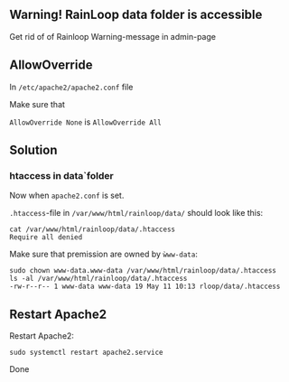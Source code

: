 ## Warning! RainLoop data folder is accessible

Get rid of of Rainloop Warning-message in admin-page

## AllowOverride

In `/etc/apache2/apache2.conf` file

Make sure that

`AllowOverride None` is `AllowOverride All`

## Solution 

### htaccess in data`folder

Now when `apache2.conf` is set.

`.htaccess`-file in `/var/www/html/rainloop/data/` should look like this:

```
cat /var/www/html/rainloop/data/.htaccess
Require all denied
```

Make sure that premission are owned by `ẁww-data`:

```
sudo chown www-data.www-data /var/www/html/rainloop/data/.htaccess
ls -al /var/www/html/rainloop/data/.htaccess
-rw-r--r-- 1 www-data www-data 19 May 11 10:13 rloop/data/.htaccess
```

## Restart Apache2

Restart Apache2:

```
sudo systemctl restart apache2.service
```

Done
```
